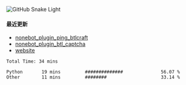 




![GitHub Snake Light](https://cdn.jsdelivr.net/gh/Broken-Deer/Broken-Deer/assets/github-contribution-grid-snake.svg)


#### 最近更新

- [nonebot_plugin_ping_btlcraft](https://github.com/Broken-Deer/nonebot_plugin_ping_btlcraft)
- [nonebot_plugin_btl_captcha](https://github.com/Broken-Deer/nonebot_plugin_btl_captcha)
- [website](https://github.com/Broken-Deer/website)

<!--START_SECTION:waka-->

```text
Total Time: 34 mins

Python       19 mins         ##############              56.07 %
Other        11 mins         ########                    33.14 %
```

<!--END_SECTION:waka-->
